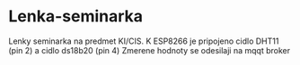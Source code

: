 # Lenka-seminarka
Lenky seminarka na predmet KI/CIS. 
K ESP8266 je pripojeno cidlo DHT11 (pin 2) a cidlo ds18b20 (pin 4)
Zmerene hodnoty se odesilaji na mqqt broker
